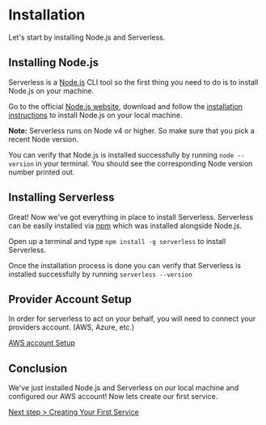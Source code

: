 <!--
title: Installing Serverless
menuText: Installation
description: How to install Serverless
layout: Doc
-->

# Installation

Let's start by installing Node.js and Serverless.

## Installing Node.js

Serverless is a [Node.js](https://nodejs.org) CLI tool so the first thing you need to do is to install Node.js on your machine.

Go to the official [Node.js website](https://nodejs.org), download and follow the [installation instructions](https://nodejs.org/en/download/) to install Node.js on your local machine.

**Note:** Serverless runs on Node v4 or higher. So make sure that you pick a recent Node version.

You can verify that Node.js is installed successfully by running `node --version` in your terminal. You should see the corresponding Node version number printed out.

## Installing Serverless

Great! Now we've got everything in place to install Serverless. Serverless can be easily installed via
[npm](https://npmjs.org) which was installed alongside Node.js.

Open up a terminal and type `npm install -g serverless` to install Serverless.

Once the installation process is done you can verify that Serverless is installed successfully by running `serverless --version`

## Provider Account Setup

In order for serverless to act on your behalf, you will need to connect your providers account. (AWS, Azure, etc.)

[AWS account Setup](../02-providers/aws/01-setup.md)

## Conclusion

We've just installed Node.js and Serverless on our local machine and configured our AWS account! Now lets create our first service.

[Next step > Creating Your First Service](./02-creating-services.md)
